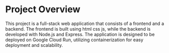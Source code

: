 # Project Overview
This project is a full-stack web application that consists of a frontend and a backend. The frontend is built using html css js, while the backend is developed with Node.js and Express. The application is designed to be deployed on Google Cloud Run, utilizing containerization for easy deployment and scalability.
